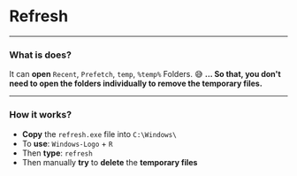 # Refresh

---

### What is does?
It can **open** `Recent`, `Prefetch`, `temp`, `%temp%` Folders. 😅
**... So that, you don't need to open the folders individually to remove the temporary files.**

---

### How it works?
- **Copy** the `refresh.exe` file into `C:\Windows\`
- To **use**: `Windows-Logo` + `R`
- Then **type**: `refresh`
- Then manually **try** to **delete** the **temporary files**